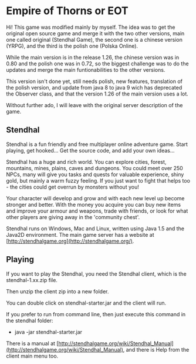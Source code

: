 # Empire of Thorns or EOT

Hi! This game was modified mainly by myself. The idea was to get the original open source game and merge it with the two other versions, main one called original (Stendhal Game), the second one is a chinese version (YRPG), and the third is the polish one (Polska Online).

While the main version is in the release 1.26, the chinese version was in 0.80 and the polish one was in 0.72, so the biggest challenge was to do the updates and merge the main funtionabilities to the other versions.

This version isn't done yet, still needs polish, new features, translation of the polish version, and update from java 8 to java 9 wich has deprecated the Observer class, and that the version 1.26 of the main version uses a lot.

Without further ado, I will leave with the original server description of the game. 
 
## Stendhal

Stendhal is a fun friendly and free multiplayer online adventure game. Start playing, get hooked... Get the source code, and add your own ideas...

Stendhal has a huge and rich world. You can explore cities, forest, mountains, mines, plains, caves and dungeons. You could meet over 250 NPCs, many will give you tasks and quests for valuable experience, shiny gold, but mainly a warm fuzzy feeling. If you just want to fight that helps too - the cities could get overrun by monsters without you!

Your character will develop and grow and with each new level up become stronger and better. With the money you acquire you can buy new items and improve your armour and weapons, trade with friends, or look for what other players are giving away in the 'community chest'.

Stendhal runs on Windows, Mac and Linux, written using Java 1.5 and the Java2D environment. The main game server has a website at  [http://stendhalgame.org](http://stendhalgame.org/).

## Playing

If you want to play the Stendhal, you need the Stendhal client, which is the stendhal-1.xx.zip file.

Then unzip the client zip into a new folder.

You can double click on stendhal-starter.jar and the client will run.

If you prefer to run from command line, then just execute this command in the stendhal folder:

-   java -jar stendhal-starter.jar

There is a manual at  [http://stendhalgame.org/wiki/Stendhal_Manual](http://stendhalgame.org/wiki/Stendhal_Manual), and there is Help from the client main menu too.
